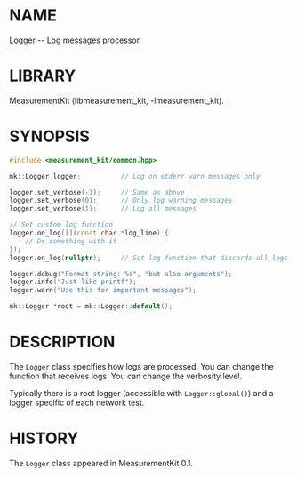 # NAME
Logger -- Log messages processor

# LIBRARY
MeasurementKit (libmeasurement_kit, -lmeasurement_kit).

# SYNOPSIS
```C++
#include <measurement_kit/common.hpp>

mk::Logger logger;          // Log on stderr warn messages only

logger.set_verbose(-1);     // Same as above
logger.set_verbose(0);      // Only log warning messages
logger.set_verbose(1);      // Log all messages

// Set custom log function
logger.on_log([](const char *log_line) {
    // Do something with it
});
logger.on_log(nullptr);     // Set log function that discards all logs

logger.debug("Format string: %s", "but also arguments");
logger.info("Just like printf");
logger.warn("Use this for important messages");

mk::Logger *root = mk::Logger::default();
```

# DESCRIPTION

The `Logger` class specifies how logs are processed. You can change the
function that receives logs. You can change the verbosity level.

Typically there is a root logger (accessible with `Logger::global()`) and
a logger specific of each network test.

# HISTORY

The `Logger` class appeared in MeasurementKit 0.1.
